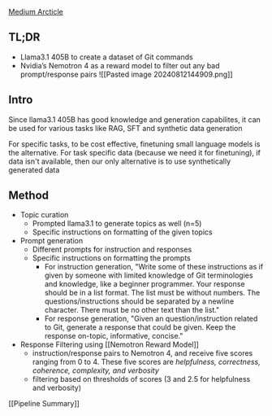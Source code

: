 [Medium Arcticle](https://towardsdatascience.com/create-a-synthetic-dataset-using-llama-3-1-405b-for-instruction-fine-tuning-9afc22fb6eef) 

## TL;DR
- Llama3.1 405B to create a dataset of Git commands
- Nvidia’s Nemotron 4 as a reward model to filter out any bad prompt/response pairs
![[Pasted image 20240812144909.png]]

## Intro

Since llama3.1 405B has good knowledge and generation capabilites, it can be used for various tasks like RAG, SFT and synthetic data generation

For specific tasks, to be cost effective, finetuning small language models is the alternative. For task specific data (because we need it for finetuning), if data isn't available, then our only alternative is to use synthetically generated data

## Method

- Topic curation
	- Prompted llama3.1 to generate topics as well (n=5)
	- Specific instructions on formatting of the given topics 
- Prompt generation
	- Different prompts for instruction and responses
	- Specific instructions on formatting the prompts
		- For instruction generation, "Write some of these instructions as if given by someone with limited knowledge of Git terminologies and knowledge, like a beginner programmer. Your response should be in a list format. The list must be without numbers. The questions/instructions should be separated by a newline character. There must be no other text than the list."
		- For response generation, "Given an question/instruction related to Git, generate a response that could be given. Keep the response on-topic, informative, concise."
- Response Filtering using [[Nemotron Reward Model]]
	- instruction/response pairs to Nemotron 4, and receive five scores ranging from 0 to 4. These five scores are _helpfulness, correctness, coherence, complexity, and verbosity_
	- filtering based on thresholds of scores (3 and 2.5 for helpfulness and verbosity)

[[Pipeline Summary]]
